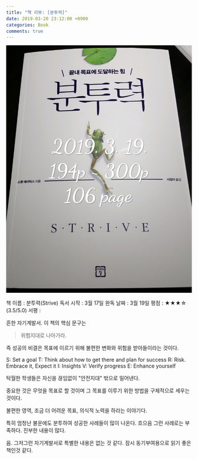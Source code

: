 ```yaml
---
title: "책 리뷰: [분투력]"
date: 2019-03-20 23:12:00 +0900
categories: Book
comments: true
---
```


![images](https://github.com/DeveloperKHJ/DeveloperKHJ.github.io/blob/master/_images/BR_strive.jpg?raw=true)

 책 이름 : 분투력(Strive)
독서 시작 : 3월 17일
완독 날짜 : 3월 19일
    평점 : ★★★☆ (3.5/5.0)
    서평 : 

흔한 자기계발서. 이 책의 핵심 문구는

> 위험지대로 나아가라.

즉 성공의 비결은 목표에 이르기 위해 불편한 변화와 위험을 받아들이라는 것이다.

S: Set a goal
T: Think about how to get there and plan for success
R: Risk. Embrace it, Expect it
I: Insights
V: Verify progress
E: Enhance yourself

탁월한 학생들은 자신을 끊임없이 "안전지대" 밖으로 밀어낸다.

중요한 것은 무엇을 목표로 할 것이며 그 목표를 이루기 위한 방법을 구체적으로 세우는 것이다.

불편한 영역, 조금 더 어려운 목표, 의식적 노력을 하라는 이야기다. 

특히 엄청난 불운에도 분투하여 성공한 사례들이 많이 나온다. 흐으음 그런 사례로는 부족하다. 진부한 내용이 많다.

음. 그저그런 자기계발서로 특별한 내용은 없는 것 같다. 잠시 동기부여용으로 읽기 좋은 책인것 같다.

